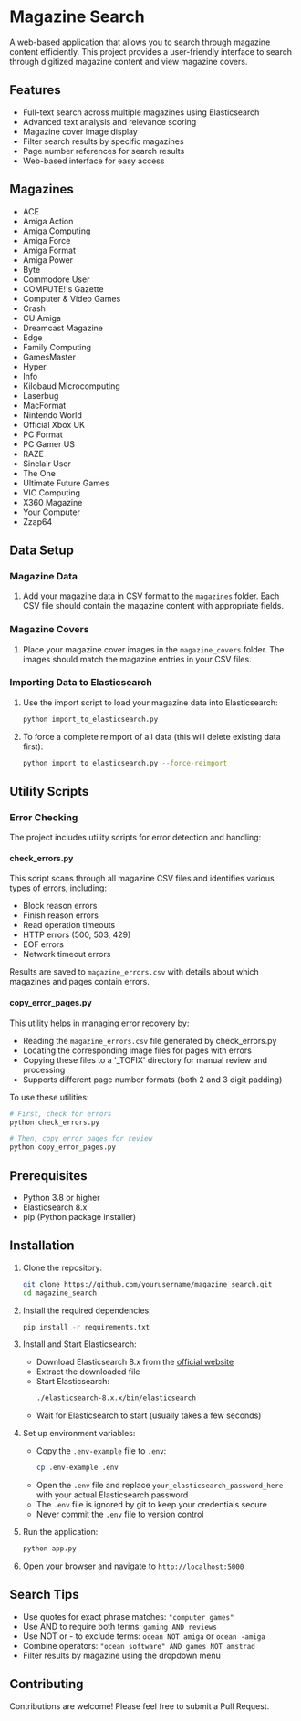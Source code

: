 # Magazine Search

A web-based application that allows you to search through magazine content efficiently. This project provides a user-friendly interface to search through digitized magazine content and view magazine covers.

## Features

- Full-text search across multiple magazines using Elasticsearch
- Advanced text analysis and relevance scoring
- Magazine cover image display
- Filter search results by specific magazines
- Page number references for search results
- Web-based interface for easy access

## Magazines

- ACE
- Amiga Action
- Amiga Computing
- Amiga Force
- Amiga Format
- Amiga Power
- Byte
- Commodore User
- COMPUTE!'s Gazette
- Computer & Video Games
- Crash
- CU Amiga
- Dreamcast Magazine
- Edge
- Family Computing
- GamesMaster
- Hyper
- Info
- Kilobaud Microcomputing
- Laserbug
- MacFormat
- Nintendo World
- Official Xbox UK
- PC Format
- PC Gamer US
- RAZE
- Sinclair User
- The One
- Ultimate Future Games
- VIC Computing
- X360 Magazine
- Your Computer
- Zzap64

## Data Setup

### Magazine Data
1. Add your magazine data in CSV format to the `magazines` folder. Each CSV file should contain the magazine content with appropriate fields.

### Magazine Covers
1. Place your magazine cover images in the `magazine_covers` folder. The images should match the magazine entries in your CSV files.

### Importing Data to Elasticsearch
1. Use the import script to load your magazine data into Elasticsearch:
   ```bash
   python import_to_elasticsearch.py
   ```
2. To force a complete reimport of all data (this will delete existing data first):
   ```bash
   python import_to_elasticsearch.py --force-reimport
   ```

## Utility Scripts

### Error Checking
The project includes utility scripts for error detection and handling:

#### check_errors.py
This script scans through all magazine CSV files and identifies various types of errors, including:
- Block reason errors
- Finish reason errors
- Read operation timeouts
- HTTP errors (500, 503, 429)
- EOF errors
- Network timeout errors

Results are saved to `magazine_errors.csv` with details about which magazines and pages contain errors.

#### copy_error_pages.py
This utility helps in managing error recovery by:
- Reading the `magazine_errors.csv` file generated by check_errors.py
- Locating the corresponding image files for pages with errors
- Copying these files to a '_TOFIX' directory for manual review and processing
- Supports different page number formats (both 2 and 3 digit padding)

To use these utilities:
```bash
# First, check for errors
python check_errors.py

# Then, copy error pages for review
python copy_error_pages.py
```

## Prerequisites

- Python 3.8 or higher
- Elasticsearch 8.x
- pip (Python package installer)

## Installation

1. Clone the repository:

   ```bash
   git clone https://github.com/yourusername/magazine_search.git
   cd magazine_search
   ```

2. Install the required dependencies:

   ```bash
   pip install -r requirements.txt
   ```

3. Install and Start Elasticsearch:

   - Download Elasticsearch 8.x from the [official website](https://www.elastic.co/downloads/elasticsearch)
   - Extract the downloaded file
   - Start Elasticsearch:
     ```bash
     ./elasticsearch-8.x.x/bin/elasticsearch
     ```
   - Wait for Elasticsearch to start (usually takes a few seconds)

4. Set up environment variables:

   - Copy the `.env-example` file to `.env`:
     ```bash
     cp .env-example .env
     ```
   - Open the `.env` file and replace `your_elasticsearch_password_here` with your actual Elasticsearch password
   - The `.env` file is ignored by git to keep your credentials secure
   - Never commit the `.env` file to version control

5. Run the application:

   ```bash
   python app.py
   ```

6. Open your browser and navigate to `http://localhost:5000`

## Search Tips

- Use quotes for exact phrase matches: `"computer games"`
- Use AND to require both terms: `gaming AND reviews`
- Use NOT or - to exclude terms: `ocean NOT amiga` or `ocean -amiga`
- Combine operators: `"ocean software" AND games NOT amstrad`
- Filter results by magazine using the dropdown menu

## Contributing

Contributions are welcome! Please feel free to submit a Pull Request.
